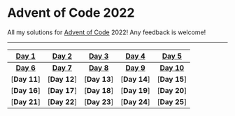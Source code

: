 # Advent of Code 2022
All my solutions for [Advent of Code](https://adventofcode.com) 2022! Any feedback is welcome!

<hr />

|[Day 1](01/main.py)|[Day 2](02/main.py)|[Day 3](03/main.py)|[Day 4](04/main.py)|[Day 5](05/main.py)|
| :---: | :---: | :---: | :---: | :---: |
|[**Day 6**](06/main.py)|[**Day 7**](07/main.py)|[**Day 8**](08/main.py)|[**Day 9**](09/main.py)|[**Day 10**](10/main.py)|
|[**Day 11**]|[**Day 12**]|[**Day 13**]|[**Day 14**]|[**Day 15**]|
|[**Day 16**]|[**Day 17**]|[**Day 18**]|[**Day 19**]|[**Day 20**]|
|[**Day 21**]|[**Day 22**]|[**Day 23**]|[**Day 24**]|[**Day 25**]|
